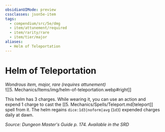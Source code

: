 ```yaml
---
obsidianUIMode: preview
cssclasses: json5e-item
tags:
  - compendium/src/5e/dmg
  - item/attunement/required
  - item/rarity/rare
  - item/tier/major
aliases:
  - Helm of Teleportation
---
```

# Helm of Teleportation
*Wondrous item, major, rare (requires attunement)*  
![[5. Mechanics/Items/img/helm-of-teleportation.webp#right]]  


This helm has 3 charges. While wearing it, you can use an action and expend 1 charge to cast the [[5. Mechanics/Spells/Teleport.md\|teleport]] spell from it. The helm regains `dice:1d3|noform|avg` (`1d3`) expended charges daily at dawn.

*Source: Dungeon Master's Guide p. 174. Available in the <span title='Systems Reference Document (5.1)'>SRD</span>*
